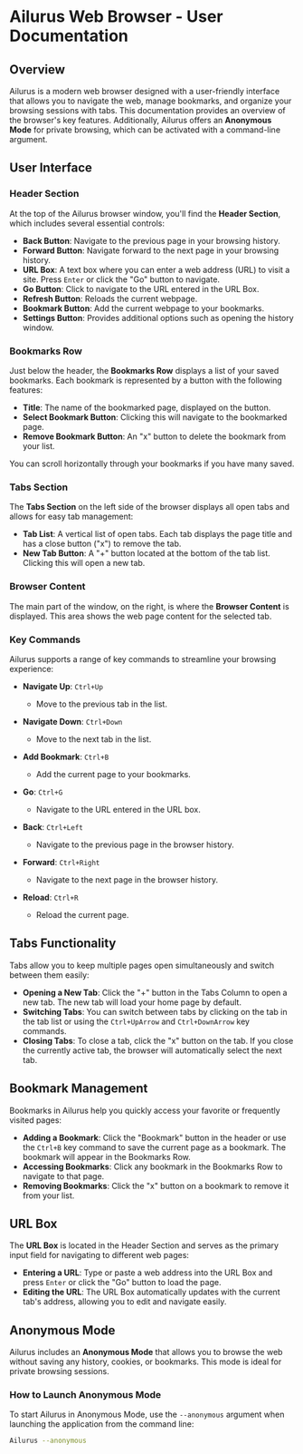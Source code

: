 # Ailurus Web Browser - User Documentation

## Overview

Ailurus is a modern web browser designed with a user-friendly interface that allows you to navigate the web, manage bookmarks, and organize your browsing sessions with tabs. This documentation provides an overview of the browser's key features. Additionally, Ailurus offers an **Anonymous Mode** for private browsing, which can be activated with a command-line argument.

## User Interface

### Header Section

At the top of the Ailurus browser window, you'll find the **Header Section**, which includes several essential controls:

- **Back Button**: Navigate to the previous page in your browsing history.
- **Forward Button**: Navigate forward to the next page in your browsing history.
- **URL Box**: A text box where you can enter a web address (URL) to visit a site. Press `Enter` or click the "Go" button to navigate.
- **Go Button**: Click to navigate to the URL entered in the URL Box.
- **Refresh Button**: Reloads the current webpage.
- **Bookmark Button**: Add the current webpage to your bookmarks.
- **Settings Button**: Provides additional options such as opening the history window.

### Bookmarks Row

Just below the header, the **Bookmarks Row** displays a list of your saved bookmarks. Each bookmark is represented by a button with the following features:

- **Title**: The name of the bookmarked page, displayed on the button.
- **Select Bookmark Button**: Clicking this will navigate to the bookmarked page.
- **Remove Bookmark Button**: An "x" button to delete the bookmark from your list.

You can scroll horizontally through your bookmarks if you have many saved.

### Tabs Section

The **Tabs Section** on the left side of the browser displays all open tabs and allows for easy tab management:

- **Tab List**: A vertical list of open tabs. Each tab displays the page title and has a close button ("x") to remove the tab.
- **New Tab Button**: A "+" button located at the bottom of the tab list. Clicking this will open a new tab.

### Browser Content

The main part of the window, on the right, is where the **Browser Content** is displayed. This area shows the web page content for the selected tab.

### Key Commands

Ailurus supports a range of key commands to streamline your browsing experience:

- **Navigate Up**: `Ctrl+Up`
  - Move to the previous tab in the list.
  
- **Navigate Down**: `Ctrl+Down`
  - Move to the next tab in the list.
  
- **Add Bookmark**: `Ctrl+B`
  - Add the current page to your bookmarks.
  
- **Go**: `Ctrl+G`
  - Navigate to the URL entered in the URL box.
  
- **Back**: `Ctrl+Left`
  - Navigate to the previous page in the browser history.
  
- **Forward**: `Ctrl+Right`
  - Navigate to the next page in the browser history.
  
- **Reload**: `Ctrl+R`
  - Reload the current page.

## Tabs Functionality

Tabs allow you to keep multiple pages open simultaneously and switch between them easily:

- **Opening a New Tab**: Click the "+" button in the Tabs Column to open a new tab. The new tab will load your home page by default.
- **Switching Tabs**: You can switch between tabs by clicking on the tab in the tab list or using the `Ctrl+UpArrow` and `Ctrl+DownArrow` key commands.
- **Closing Tabs**: To close a tab, click the "x" button on the tab. If you close the currently active tab, the browser will automatically select the next tab.

## Bookmark Management

Bookmarks in Ailurus help you quickly access your favorite or frequently visited pages:

- **Adding a Bookmark**: Click the "Bookmark" button in the header or use the `Ctrl+B` key command to save the current page as a bookmark. The bookmark will appear in the Bookmarks Row.
- **Accessing Bookmarks**: Click any bookmark in the Bookmarks Row to navigate to that page.
- **Removing Bookmarks**: Click the "x" button on a bookmark to remove it from your list.

## URL Box

The **URL Box** is located in the Header Section and serves as the primary input field for navigating to different web pages:

- **Entering a URL**: Type or paste a web address into the URL Box and press `Enter` or click the "Go" button to load the page.
- **Editing the URL**: The URL Box automatically updates with the current tab's address, allowing you to edit and navigate easily.

## Anonymous Mode

Ailurus includes an **Anonymous Mode** that allows you to browse the web without saving any history, cookies, or bookmarks. This mode is ideal for private browsing sessions.

### How to Launch Anonymous Mode

To start Ailurus in Anonymous Mode, use the `--anonymous` argument when launching the application from the command line:

```bash
Ailurus --anonymous

